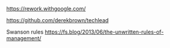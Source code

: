 
https://rework.withgoogle.com/

https://github.com/derekbrown/techlead

Swanson rules
https://fs.blog/2013/06/the-unwritten-rules-of-management/
